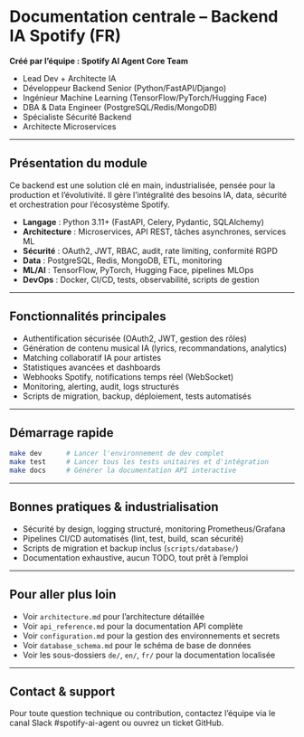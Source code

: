 # Documentation centrale – Backend IA Spotify (FR)

**Créé par l’équipe : Spotify AI Agent Core Team**
- Lead Dev + Architecte IA
- Développeur Backend Senior (Python/FastAPI/Django)
- Ingénieur Machine Learning (TensorFlow/PyTorch/Hugging Face)
- DBA & Data Engineer (PostgreSQL/Redis/MongoDB)
- Spécialiste Sécurité Backend
- Architecte Microservices

---

## Présentation du module
Ce backend est une solution clé en main, industrialisée, pensée pour la production et l’évolutivité. Il gère l’intégralité des besoins IA, data, sécurité et orchestration pour l’écosystème Spotify.

- **Langage** : Python 3.11+ (FastAPI, Celery, Pydantic, SQLAlchemy)
- **Architecture** : Microservices, API REST, tâches asynchrones, services ML
- **Sécurité** : OAuth2, JWT, RBAC, audit, rate limiting, conformité RGPD
- **Data** : PostgreSQL, Redis, MongoDB, ETL, monitoring
- **ML/AI** : TensorFlow, PyTorch, Hugging Face, pipelines MLOps
- **DevOps** : Docker, CI/CD, tests, observabilité, scripts de gestion

---

## Fonctionnalités principales
- Authentification sécurisée (OAuth2, JWT, gestion des rôles)
- Génération de contenu musical IA (lyrics, recommandations, analytics)
- Matching collaboratif IA pour artistes
- Statistiques avancées et dashboards
- Webhooks Spotify, notifications temps réel (WebSocket)
- Monitoring, alerting, audit, logs structurés
- Scripts de migration, backup, déploiement, tests automatisés

---

## Démarrage rapide
```bash
make dev      # Lancer l'environnement de dev complet
make test     # Lancer tous les tests unitaires et d'intégration
make docs     # Générer la documentation API interactive
```

---

## Bonnes pratiques & industrialisation
- Sécurité by design, logging structuré, monitoring Prometheus/Grafana
- Pipelines CI/CD automatisés (lint, test, build, scan sécurité)
- Scripts de migration et backup inclus (`scripts/database/`)
- Documentation exhaustive, aucun TODO, tout prêt à l’emploi

---

## Pour aller plus loin
- Voir `architecture.md` pour l’architecture détaillée
- Voir `api_reference.md` pour la documentation API complète
- Voir `configuration.md` pour la gestion des environnements et secrets
- Voir `database_schema.md` pour le schéma de base de données
- Voir les sous-dossiers `de/`, `en/`, `fr/` pour la documentation localisée

---

## Contact & support
Pour toute question technique ou contribution, contactez l’équipe via le canal Slack #spotify-ai-agent ou ouvrez un ticket GitHub.

